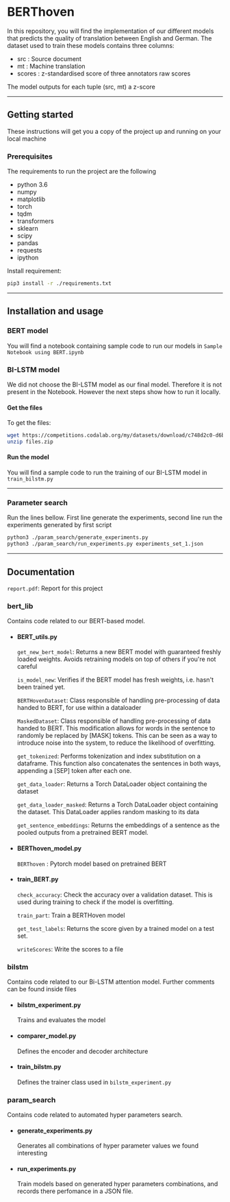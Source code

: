 # BERThoven

In this repository, you will find the implementation of our different models that predicts the quality of translation 
between English and German. 
The dataset used to train these models contains three columns:
- src : Source document
- mt  : Machine translation
- scores : z-standardised score of three annotators raw scores

The model outputs for each tuple (src, mt) a z-score

---

## Getting started
These instructions will get you a copy of the project up and running on your local machine

### Prerequisites
The requirements to run the project are the following
+ python 3.6
+ numpy
+ matplotlib
+ torch
+ tqdm
+ transformers
+ sklearn
+ scipy
+ pandas
+ requests
+ ipython

Install requirement:
```bash
pip3 install -r ./requirements.txt
```

---
## Installation and usage

### BERT model
You will find a notebook containing sample code to run our models in `Sample Notebook using BERT.ipynb`

### BI-LSTM model
We did not choose the BI-LSTM model as our final model. Therefore it is not present in the Notebook. However the next steps show how to run it locally. 

#### Get the files
To get the files:
```bash
wget https://competitions.codalab.org/my/datasets/download/c748d2c0-d6be-4e36-9f12-ca0e88819c4d -O files.zip
unzip files.zip
```
#### Run the model
You will find a sample code to run the training of our BI-LSTM model in `train_bilstm.py`

---

### Parameter search
Run the lines bellow. First line generate the experiments, second line run the experiments generated by first script

```bash
python3 ./param_search/generate_experiments.py
python3 ./param_search/run_experiments.py experiments_set_1.json
```
---


## Documentation

`report.pdf`: Report for this project

### bert_lib
Contains code related to our BERT-based model.

- #### BERT_utils.py
  `get_new_bert_model`: Returns a new BERT model with guaranteed freshly loaded weights. Avoids retraining models on top of others if you're not careful

  `is_model_new`: Verifies if the BERT model has fresh weights, i.e. hasn't been trained yet.

  `BERTHovenDataset`: Class responsible of handling pre-processing of data handed to BERT, for use within a dataloader

  `MaskedDataset`: Class responsible of handling pre-processing of data handed to BERT. This modification allows for words in the sentence to randomly be replaced by [MASK] tokens. This can be seen as a way to introduce noise into the system, to reduce the likelihood of overfitting.

  `get_tokenized`: Performs tokenization and index substitution on a dataframe. This function also concatenates the sentences in both ways, appending a [SEP] token after each one.

  `get_data_loader`: Returns a Torch DataLoader object containing the dataset

  `get_data_loader_masked`: Returns a Torch DataLoader object containing the dataset. This DataLoader applies random masking to its data

  `get_sentence_embeddings`: Returns the embeddings of a sentence as the pooled outputs from a pretrained BERT model.


- #### BERThoven_model.py
  `BERThoven` : Pytorch model based on pretrained BERT
  
- #### train_BERT.py
  `check_accuracy`: Check the accuracy over a validation dataset. This is used during training to check if the model is overfitting.

  `train_part`: Train a BERTHoven model

  `get_test_labels`: Returns the score given by a trained model on a test set.

  `writeScores`: Write the scores to a file


### bilstm
Contains code related to our Bi-LSTM attention model. Further comments can be found inside files

- #### bilstm_experiment.py
  Trains and evaluates the model

- #### comparer_model.py
  Defines the encoder and decoder architecture

- #### train_bilstm.py
  Defines the trainer class used in `bilstm_experiment.py`

### param_search
Contains code related to automated hyper parameters search.
- #### generate_experiments.py
  Generates all combinations of hyper parameter values we found interesting

- #### run_experiments.py
  Train models based on generated hyper parameters combinations, and records there perfomance in a JSON file.
